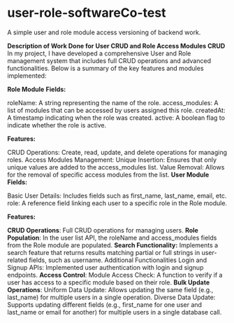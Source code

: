 # user-role-softwareCo-test
A simple user and role module access versioning of backend work.

**Description of Work Done for User CRUD and Role Access Modules CRUD**
In my project, I have developed a comprehensive User and Role management system that includes full CRUD operations and advanced functionalities. Below is a summary of the key features and modules implemented:

**Role Module**
**Fields:**

roleName: A string representing the name of the role.
access_modules: A list of modules that can be accessed by users assigned this role.
createdAt: A timestamp indicating when the role was created.
active: A boolean flag to indicate whether the role is active.

**Features:**

CRUD Operations: Create, read, update, and delete operations for managing roles.
Access Modules Management:
Unique Insertion: Ensures that only unique values are added to the access_modules list.
Value Removal: Allows for the removal of specific access modules from the list.
**User Module**
**Fields:**

Basic User Details: Includes fields such as first_name, last_name, email, etc.
role: A reference field linking each user to a specific role in the Role module.

**Features:**

**CRUD Operations**: Full CRUD operations for managing users.
**Role Population**: In the user list API, the roleName and access_modules fields from the Role module are populated.
**Search Functionality:** Implements a search feature that returns results matching partial or full strings in user-related fields, such as username.
Additional Functionalities
Login and Signup APIs: Implemented user authentication with login and signup endpoints.
**Access Control**:
Module Access Check: A function to verify if a user has access to a specific module based on their role.
**Bulk Update Operations**:
Uniform Data Update: Allows updating the same field (e.g., last_name) for multiple users in a single operation.
Diverse Data Update: Supports updating different fields (e.g., first_name for one user and last_name or email for another) for multiple users in a single database call.
